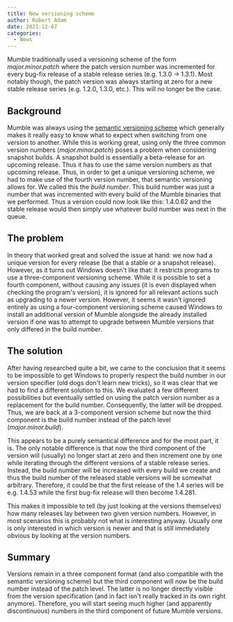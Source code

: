 ```yaml
---
title: New versioning scheme
author: Robert Adam
date: 2021-12-07
categories:
  - News
---
```


Mumble traditionally used a versioning scheme of the form _major.minor.patch_ where the patch version number was
incremented for every bug-fix release of a stable release series (e.g. 1.3.0 -> 1.3.1). Most notably though, the patch
version was always starting at zero for a new stable release series (e.g. 1.2.0, 1.3.0, etc.). This will no longer be
the case.

<!--more-->

## Background

Mumble was always using the [semantic versioning scheme](https://semver.org/) which generally makes it really easy to
know what to expect when switching from one version to another. While this is working great, using only the three common
version numbers (_major.minor.patch_) poses a problem when considering snapshot builds. A snapshot build is essentially
a beta-release for an upcoming release. Thus it has to use the same version numbers as that upcoming release. Thus, in
order to get a unique versioning scheme, we had to make use of the fourth version number, that semantic versioning
allows for. We called this the _build number_. This build number was just a number that was incremented with every build
of the Mumble binaries that we performed. Thus a version could now look like this: 1.4.0.62 and the stable release would
then simply use whatever build number was next in the queue.

## The problem

In theory that worked great and solved the issue at hand: we now had a unique version for every release (be that a
stable or a snapshot release). However, as it turns out Windows doesn't like that: it restricts programs to use a
three-component versioning scheme. While it is possible to set a fourth component, without causing any issues (it is
even displayed when checking the program's version), it is ignored for all relevant actions such as upgrading to a newer
version. However, it seems it wasn't ignored entirely as using a four-component versioning scheme caused Windows to
install an additional version of Mumble alongside the already installed version if one was to attempt to upgrade between
Mumble versions that only differed in the build number.

## The solution

After having researched quite a bit, we came to the conclusion that it seems to be impossible to get Windows to properly
respect the build number in our version specifier (old dogs don't learn new tricks), so it was clear that we had to find
a different solution to this. We evaluated a few different possibilities but eventually settled on using the patch
version number as a replacement for the build number. Consequently, the latter will be dropped. Thus, we are back at a
3-component version scheme but now the third component is the build number instead of the patch level
(_major.minor.build_).

This appears to be a purely semantical difference and for the most part, it is. The only notable difference is that now
the third component of the version will (usually) no longer start at zero and then increment one by one while iterating
through the different versions of a stable release series. Instead, the build number will be increased with every build
we create and thus the build number of the released stable versions will be somewhat arbitrary. Therefore, it could be
that the first release of the 1.4 series will be e.g. 1.4.53 while the first bug-fix release will then become 1.4.281.

This makes it impossible to tell (by just looking at the versions themselves) how many releases lay between two given
version numbers. However, in most scenarios this is probably not what is interesting anyway. Usually one is only
interested in which version is newer and that is still immediately obvious by looking at the version numbers.

## Summary

Versions remain in a three component format (and also compatible with the semantic versioning scheme) but the third
component will now be the build number instead of the patch level. The latter is no longer directly visible from the
version specification (and in fact isn't really tracked in its own right anymore). Therefore, you will start seeing much
higher (and apparently discontinuous) numbers in the third component of future Mumble versions.
